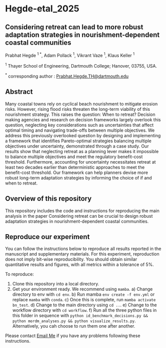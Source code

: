 # Hegde-etal_2025

## Considering retreat can lead to more robust adaptation strategies in nourishment-dependent coastal communities


Prabhat Hegde <sup> 1 *</sup>, Adam Pollack <sup>1</sup>, Vikrant Vaze <sup>1</sup>, Klaus Keller <sup>1</sup>

<sup>1</sup> Thayer School of Engineering, Dartmouth College; Hanover, 03755, USA.

<sup>*</sup> corresponding author : Prabhat.Hegde.TH@dartmouth.edu

## Abstract

Many coastal towns rely on cyclical beach nourishment to mitigate erosion risks. However, rising flood risks threaten the long-term viability of this nourishment strategy. This raises the question: When to  retreat? Decision making agencies and research on decision frameworks largely overlook this question, neglecting key considerations such as uncertainties that affect optimal timing and navigating trade-offs between multiple objectives.  We address this previously overlooked question by designing and implementing a framework that identifies Pareto-optimal strategies balancing multiple objectives under uncertainty, demonstrated through a case study. Our results show that neglecting retreat as a planning lever makes it impossible to balance multiple objectives and meet the regulatory benefit-cost threshold. Furthermore, accounting for uncertainty necessitates retreat at least two decades earlier than deterministic approaches to meet the benefit-cost threshold. Our framework can help planners devise more robust long-term adaptation strategies by informing the choice of if and when to retreat. 

## Overview of this repository
This repository includes the code and instructions for reproducing the main analysis in the paper Considering retreat can be crucial to design robust adaptation strategies in nourishment-dependent coastal communities.

## Reproduce our experiment
You can follow the instructions below to reproduce all results reported in the manuscript and supplementary materials. For this experiment, reproduction does not imply bit-wise reproducibility. You should obtain similar quantitative results and figures, with all metrics within a tolerance of 5%. 

To reproduce:
1. Clone this repository into a local directory.
2. Get your environment ready. We recommend using `mamba`.
    a) Change directory to env with `cd env`.
    b) Run mamba `env create -f env.yml` or replace `mamba` with `conda`.
    c) Once this is complete, run `mamba activate bn_test`.
    d) Change to the main directory using `cd ..`.
    e) Change to the workflow directory with `cd workflow`.
    f) Run all the three python files in this folder in sequence with `python id_benchmark_decisions.py && python mordm_analyses.py && python visualize_results.py`. Alternatively, you cah choose to run them one after another.


Please contact [Email Me](mailto:Prabhat.Hegde.TH@dartmouth.edu) if you have any problems following these instructions. 


